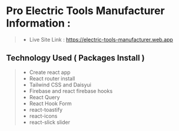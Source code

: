 # Pro Electric Tools Manufacturer Information :

> - Live Site Link : https://electric-tools-manufacturer.web.app

## Technology Used ( Packages Install )

> - Create react app
> - React router install
> - Tailwind CSS and Daisyui
> - Firebase and react firebase hooks
> - React Query
> - React Hook Form
> - react-toastify
> - react-icons
> - react-slick slider
